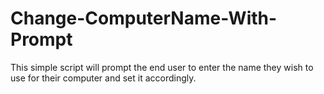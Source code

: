 # Change-ComputerName-With-Prompt
This simple script will prompt the end user to enter the name they wish to use for their computer and set it accordingly.
